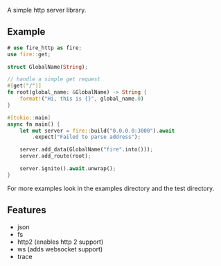 A simple http server library.

## Example
```rust no_run
# use fire_http as fire;
use fire::get;

struct GlobalName(String);

// handle a simple get request
#[get("/")]
fn root(global_name: &GlobalName) -> String {
	format!("Hi, this is {}", global_name.0)
}

#[tokio::main]
async fn main() {
	let mut server = fire::build("0.0.0.0:3000").await
		.expect("Failed to parse address");

	server.add_data(GlobalName("fire".into()));
	server.add_route(root);

	server.ignite().await.unwrap();
}
```

For more examples look in the examples directory and the test directory.

## Features
- json
- fs
- http2 (enables http 2 support)
- ws (adds websocket support)
- trace